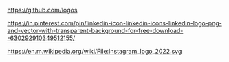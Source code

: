 https://github.com/logos

https://in.pinterest.com/pin/linkedin-icon-linkedin-icons-linkedin-logo-png-and-vector-with-transparent-background-for-free-download--630292910349512155/

https://en.m.wikipedia.org/wiki/File:Instagram_logo_2022.svg